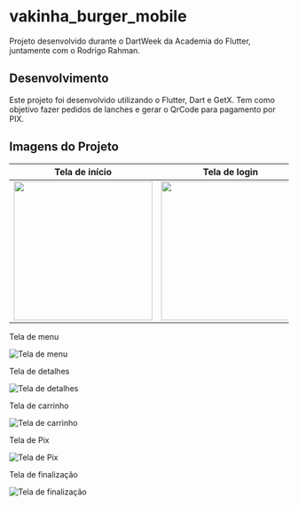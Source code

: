 # vakinha_burger_mobile

Projeto desenvolvido durante o DartWeek da Academia do Flutter, juntamente com o Rodrigo Rahman.

## Desenvolvimento

Este projeto foi desenvolvido utilizando o Flutter, Dart e GetX. Tem como objetivo fazer pedidos de lanches e gerar o QrCode para pagamento por PIX.

## Imagens do Projeto

| Tela de início | Tela de login | Tela de cadastro |
| ------------ | ------------- | ------------- |
| <img src="https://github.com/Euristenede/VakinhaBurger/blob/main/assets/images_figma/01.Inico.png" width="250"> | <img src="https://github.com/Euristenede/VakinhaBurger/blob/main/assets/images_figma/02.Login.png" width="250">| <img src="https://github.com/Euristenede/VakinhaBurger/blob/main/assets/images_figma/03.Cadatro.png" width="250">|


Tela de menu

![Tela de menu](https://github.com/Euristenede/VakinhaBurger/blob/main/assets/images_figma/04.Menu%20.png)

Tela de detalhes

![Tela de detalhes](https://github.com/Euristenede/VakinhaBurger/blob/main/assets/images_figma/05.Detalhe.png)

Tela de carrinho

![Tela de carrinho](https://github.com/Euristenede/VakinhaBurger/blob/main/assets/images_figma/06.Carrinho.png)

Tela de Pix

![Tela de Pix](https://github.com/Euristenede/VakinhaBurger/blob/main/assets/images_figma/07%20Pix.png)

Tela de finalização

![Tela de finalização](https://github.com/Euristenede/VakinhaBurger/blob/main/assets/images_figma/07.Finalizado.png)
